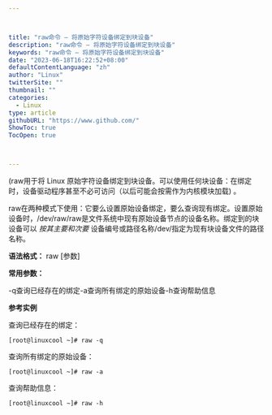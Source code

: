 ```yaml
---



title: "raw命令 – 将原始字符设备绑定到块设备"
description: "raw命令 – 将原始字符设备绑定到块设备"
keywords: "raw命令 – 将原始字符设备绑定到块设备"
date: "2023-06-18T16:22:52+08:00"
defaultContentLanguage: "zh"
author: "Linux"
twitterSite: ""
thumbnail: ""
categories:
  - Linux
type: article
githubURL: "https://www.github.com/"
ShowToc: true
TocOpen: true



---
```


(raw用于将 Linux 原始字符设备绑定到块设备。可以使用任何块设备：在绑定时，设备驱动程序甚至不必可访问（以后可能会按需作为内核模块加载) 。

raw在两种模式下使用：它要么设置原始设备绑定，要么查询现有绑定。设置原始设备时，/dev/raw/raw<N>是文件系统中现有原始设备节点的设备名称。绑定到的块设备可以 _按其主要和次要_ 设备编号或路径名称/dev/<blockdev>指定为现有块设备文件的路径名称。

**语法格式：** raw [参数]

**常用参数：**

-q查询已经存在的绑定-a查询所有绑定的原始设备-h查询帮助信息

**参考实例**

查询已经存在的绑定：

```
[root@linuxcool ~]# raw -q
```

查询所有绑定的原始设备：

```
[root@linuxcool ~]# raw -a
```

查询帮助信息：

```
[root@linuxcool ~]# raw -h
```